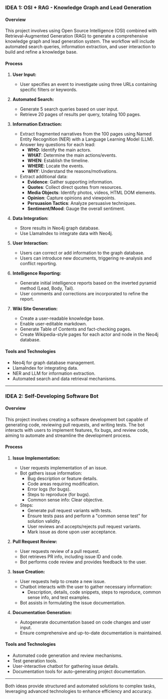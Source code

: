 ### IDEA 1: OSI + RAG - Knowledge Graph and Lead Generation

#### Overview
This project involves using Open Source Intelligence (OSI) combined with Retrieval-Augmented Generation (RAG) to generate a comprehensive knowledge graph and lead generation system. The workflow will include automated search queries, information extraction, and user interaction to build and refine a knowledge base.

#### Process
1. **User Input:**
    - User specifies an event to investigate using three URLs containing specific filters or keywords.

2. **Automated Search:**
    - Generate 5 search queries based on user input.
    - Retrieve 20 pages of results per query, totaling 100 pages.

3. **Information Extraction:**
    - Extract fragmented narratives from the 100 pages using Named Entity Recognition (NER) with a Language Learning Model (LLM).
    - Answer key questions for each lead:
        - **WHO**: Identify the main actors.
        - **WHAT**: Determine the main actions/events.
        - **WHEN**: Establish the timeline.
        - **WHERE**: Locate the events.
        - **WHY**: Understand the reasons/motivations.
    - Extract additional data:
        - **Evidence**: Gather supporting information.
        - **Quotes**: Collect direct quotes from resources.
        - **Media Objects**: Identify photos, videos, HTML DOM elements.
        - **Opinion**: Capture opinions and viewpoints.
        - **Persuasion Tactics**: Analyze persuasive techniques.
        - **Sentiment/Mood**: Gauge the overall sentiment.

4. **Data Integration:**
    - Store results in Neo4j graph database.
    - Use LlamaIndex to integrate data with Neo4j.

5. **User Interaction:**
    - Users can correct or add information to the graph database.
    - Users can introduce new documents, triggering re-analysis and conflict reporting.

6. **Intelligence Reporting:**
    - Generate initial intelligence reports based on the inverted pyramid method (Lead, Body, Tail).
    - User comments and corrections are incorporated to refine the report.

7. **Wiki Site Generation:**
    - Create a user-readable knowledge base.
    - Enable user-editable markdown.
    - Generate Table of Contents and fact-checking pages.
    - Create Wikipedia-style pages for each actor and node in the Neo4j database.

#### Tools and Technologies
- Neo4j for graph database management.
- LlamaIndex for integrating data.
- NER and LLM for information extraction.
- Automated search and data retrieval mechanisms.

---

### IDEA 2: Self-Developing Software Bot

#### Overview
This project involves creating a software development bot capable of generating code, reviewing pull requests, and writing tests. The bot interacts with users to implement features, fix bugs, and review code, aiming to automate and streamline the development process.

#### Process
1. **Issue Implementation:**
    - User requests implementation of an issue.
    - Bot gathers issue information:
        - Bug description or feature details.
        - Code areas requiring modification.
        - Error logs (for bugs).
        - Steps to reproduce (for bugs).
        - Common sense info: Clear objective.
    - Steps:
        - Generate pull request variants with tests.
        - Ensure tests pass and perform a "common sense test" for solution validity.
        - User reviews and accepts/rejects pull request variants.
        - Mark issue as done upon user acceptance.

2. **Pull Request Review:**
    - User requests review of a pull request.
    - Bot retrieves PR info, including issue ID and code.
    - Bot performs code review and provides feedback to the user.

3. **Issue Creation:**
    - User requests help to create a new issue.
    - Chatbot interacts with the user to gather necessary information:
        - Description, details, code snippets, steps to reproduce, common sense info, and test examples.
    - Bot assists in formulating the issue documentation.

4. **Documentation Generation:**
    - Autogenerate documentation based on code changes and user input.
    - Ensure comprehensive and up-to-date documentation is maintained.

#### Tools and Technologies
- Automated code generation and review mechanisms.
- Test generation tools.
- User-interactive chatbot for gathering issue details.
- Documentation tools for auto-generating project documentation.

---

Both ideas provide structured and automated solutions to complex tasks, leveraging advanced technologies to enhance efficiency and accuracy.